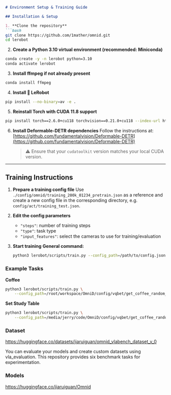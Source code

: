 ````markdown
# Environment Setup & Training Guide

## Installation & Setup

1. **Clone the repository**
```bash
git clone https://github.com/1mather/omnid.git
cd lerobot
````

2. **Create a Python 3.10 virtual environment (recommended: Miniconda)**

```bash
conda create -y -n lerobot python=3.10
conda activate lerobot
```

3. **Install ffmpeg if not already present**

```bash
conda install ffmpeg
```

4. **Install 🤗 LeRobot**

```bash
pip install --no-binary=av -e .
```

5. **Reinstall Torch with CUDA 11.8 support**

```bash
pip install torch==2.6.0+cu118 torchvision==0.21.0+cu118 --index-url https://download.pytorch.org/whl/cu118
```

6. **Install Deformable-DETR dependencies**
   Follow the instructions at: [https://github.com/fundamentalvision/Deformable-DETR](https://github.com/fundamentalvision/Deformable-DETR)

   > ⚠️ Ensure that your `cudatoolkit` version matches your local CUDA version.

---

## Training Instructions

1. **Prepare a training config file**
   Use `./config/omnid/training_200k_01234_pretrain.json` as a reference and create a new config file in the corresponding directory, e.g. `config/act/training_test.json`.

2. **Edit the config parameters**

   * `"steps"`: number of training steps
   * `"type"`: task type
   * `"input_features"`: select the cameras to use for training/evaluation

3. **Start training**
   **General command:**

   ```bash
   python3 lerobot/scripts/train.py --config_path=/path/to/config.json
   ```

### Example Tasks

**Coffee**

```bash
python3 lerobot/scripts/train.py \
    --config_path=/root/workspace/OmniD/config/vqbet/get_coffee_random_pos_100/training_200k_01234_pretrain.json
```

**Set Study Table**

```bash
python3 lerobot/scripts/train.py \
    --config_path=/media/jerry/code/OmniD/config/vqbet/get_coffee_random_pos_100/training_200k_01234_pretrain.json
```



### Dataset
https://huggingface.co/datasets/jiaruiguan/omnid_vlabench_dataset_v_0

You can evaluate your models and create custom datasets using vla_evaluation. This repository provides six benchmark tasks for experimentation.

### Models
https://huggingface.co/jiaruiguan/Omnid



